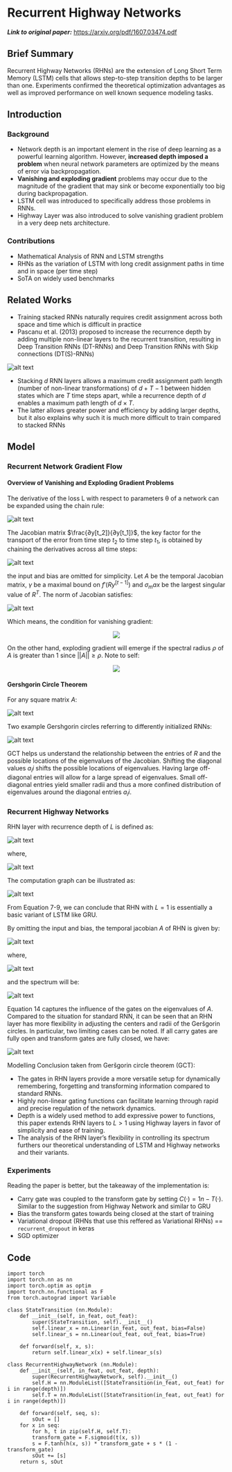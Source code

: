 # Recurrent Highway Networks

***Link to original paper:*** https://arxiv.org/pdf/1607.03474.pdf

## Brief Summary

Recurrent Highway Networks (RHNs) are the extension of Long Short Term Memory (LSTM) cells that allows step-to-step transition depths to be larger than one. Experiments confirmed the theoretical optimization advantages as well as improved performance on well known sequence modeling tasks.

## Introduction

### Background

- Network depth is an important element in the rise of deep learning as a powerful learning algorithm. However, **increased depth imposed a problem** when neural network parameters are optimized by the means of error via backpropagation.
- **Vanishing and exploding gradient** problems may occur due to the magnitude of the gradient that may sink or become exponentially too big during backpropagation.
- LSTM cell was introduced to specifically address those problems in RNNs.
- Highway Layer was also introduced to solve vanishing gradient problem in a very deep nets architecture.

### Contributions

- Mathematical Analysis of RNN and LSTM strengths
- RHNs as the variation of LSTM with long credit assignment paths in time and in space (per time step)
- SoTA on widely used benchmarks

## Related Works

- Training stacked RNNs naturally requires credit assignment
across both space and time which is difficult in practice
- Pascanu et al. (2013) proposed to increase the recurrence depth by adding multiple non-linear layers to the recurrent transition, resulting in Deep Transition RNNs (DT-RNNs) and Deep Transition RNNs with Skip connections (DT(S)-RNNs)

![alt text][DT-RNNs]

- Stacking $d$ RNN layers allows a maximum credit assignment path length (number of non-linear transformations) of $d + T − 1$ between hidden states which are $T$ time steps apart, while a recurrence depth of $d$ enables a maximum path length of $d × T$.
- The latter allows greater power and efficiency by adding larger depths, but it also explains why such it is much more difficult to train compared to stacked RNNs

## Model

### Recurrent Network Gradient Flow

#### Overview of Vanishing and Exploding Gradient Problems

The derivative of the loss L with respect to parameters θ of
a network can be expanded using the chain rule:

![alt text][eq1]

The Jacobian matrix $\frac{∂y[t_2]}{∂y[t_1]}$, the key factor for the transport of the error from time step $t_2$ to time step $t_1$, is obtained by chaining the derivatives across all time steps:

![alt text][eq2]

the input and bias are omitted for simplicity. Let $A$ be the temporal Jacobian matrix, $γ$ be a maximal bound on $f'(Ry^{[t−1]})$ and $σ_max$ be the largest singular value of $R^T$. The norm of Jacobian satisfies:

![alt text][eq3]

Which means, the condition for vanishing gradient:

<p align="center">
  <img src="assets/eq3sup.png"/>
</p>

On the other hand, exploding gradient will emerge if the spectral radius $ρ$ of $A$ is greater than 1 since $||A|| ≥ ρ$. Note to self:

<p align="center">
  <img src="assets/spectral-radius-eq.png"/>
</p>

#### Gershgorin Circle Theorem

For any square matrix $A$:

![alt text][eq4]

Two example Gershgorin circles referring to differently initialized RNNs:

![alt text][fig-gct]

GCT helps us understand the relationship between the entries of $R$ and the possible locations of the eigenvalues of the Jacobian. Shifting the diagonal values $a_ii$ shifts the possible locations of eigenvalues. Having large off-diagonal entries will allow for a large spread of eigenvalues. Small off-diagonal entries yield smaller radii and thus a more confined distribution of eigenvalues around the diagonal entries $a_ii$.

### Recurrent Highway Networks

RHN layer with recurrence depth of $L$ is defined as:

![alt text][eq6]

where,

![alt text][eq7-9]

The computation graph can be illustrated as:

![alt text][RHN]

From Equation 7-9, we can conclude that RHN with $L=1$ is essentially a basic variant of LSTM like GRU.

By omitting the input and bias, the temporal jacobian $A$ of RHN is given by:

![alt text][eq10]

where,

![alt text][eq11-13]

and the spectrum will be:

![alt text][eq14]

Equation 14 captures the influence of the gates on the eigenvalues of $A$. Compared to the situation for standard RNN, it can be seen that an RHN layer has more flexibility in adjusting the centers and radii of the Geršgorin circles. In
particular, two limiting cases can be noted. If all carry gates are fully open and transform gates are fully closed, we have:

![alt text][eq15]

Modelling Conclusion taken from Geršgorin circle theorem (GCT):

- The gates in RHN layers provide a more versatile setup for dynamically remembering, forgetting and transforming information compared to standard RNNs.
- Highly non-linear gating functions can facilitate learning through rapid and precise regulation of the network dynamics.
- Depth is a widely used method to add expressive power to functions, this paper extends RHN layers to $L > 1$ using Highway layers in favor of simplicity and ease of training.
- The analysis of the RHN layer’s flexibility in controlling its spectrum furthers our theoretical understanding of LSTM and Highway networks and their variants.

### Experiments

Reading the paper is better, but the takeaway of the implementation is:

- Carry gate was coupled to the transform gate by setting $C(·) = 1n − T(·)$. Similar to the suggestion from Highway Network and similar to GRU
- Bias the transform gates towards being closed at the start of training
- Variational dropout (RHNs that use this reffered as Variational RHNs) == `recurrent_dropout` in keras
- SGD optimizer

## Code

```
import torch
import torch.nn as nn
import torch.optim as optim
import torch.nn.functional as F
from torch.autograd import Variable

class StateTransition (nn.Module):
    def __init__(self, in_feat, out_feat):
        super(StateTransition, self).__init__()
        self.linear_x = nn.Linear(in_feat, out_feat, bias=False)
        self.linear_s = nn.Linear(out_feat, out_feat, bias=True)

    def forward(self, x, s):
        return self.linear_x(x) + self.linear_s(s)

class RecurrentHighwayNetwork (nn.Module):
    def __init__(self, in_feat, out_feat, depth):
        super(RecurrentHighwayNetwork, self).__init__()
        self.H = nn.ModuleList([StateTransition(in_feat, out_feat) for i in range(depth)])
        self.T = nn.ModuleList([StateTransition(in_feat, out_feat) for i in range(depth)])

    def forward(self, seq, s):
    	sOut = []
	for x in seq:
	    for h, t in zip(self.H, self.T):
		transform_gate = F.sigmoid(t(x, s))
		s = F.tanh(h(x, s)) * transform_gate + s * (1 - transform_gate)
		sOut += [s]
	return s, sOut
```


[DT-RNNs]: assets/2-Figure1-1.png
[eq1]: assets/eq1.png
[eq2]: assets/eq2.png
[eq3]: assets/eq3.png
[eq3sup]: assets/eq3sup.png
[eq-spectral-radius]: assets/spectral-radius-eq.png
[eq4]: assets/eq4.png
[fig-gct]: assets/fig-gct.png
[eq5]: assets/eq5.png
[eq6]: assets/eq6.png
[eq7-9]: assets/eq7-9.png
[eq10]: assets/eq10.png
[eq11-13]: assets/eq11-13.png
[eq14]: assets/eq14.png
[eq15]: assets/eq15.png
[RHN]: assets/5-Figure3-1.png
